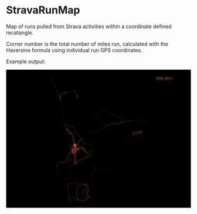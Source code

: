 # StravaRunMap
Map of runs pulled from Strava activities within a coordinate defined recatangle.

Corner number is the total number of miles run, calculated with the Haversine formula using individual run GPS coordinates.

Example output:

![Strava Run Map](https://github.com/Alex005/StravaRunMap/blob/master/map.png "Strava Run Map")
